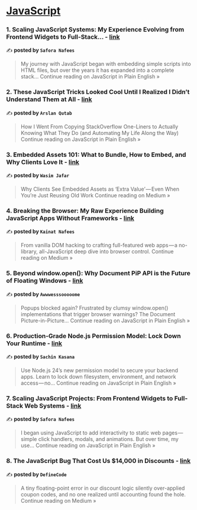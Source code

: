 
<h1><a href=https://medium.com/tag/javascript-development/recommended target="_blank" rel="noopener noreferrer">JavaScript</a></h1>
<h3>1. Scaling JavaScript Systems: My Experience Evolving from Frontend Widgets to Full-Stack… - <a href="https://javascript.plainenglish.io/scaling-javascript-systems-my-experience-evolving-from-frontend-widgets-to-full-stack-4835951ac559?source=rss------javascript_development-5" target="_blank" rel="noopener noreferrer">link</a></h3>

✍️ **posted by `Safora Nafees`**

<blockquote>My journey with JavaScript began with embedding simple scripts into HTML files, but over the years it has expanded into a complete stack…
Continue reading on JavaScript in Plain English »</blockquote>

<h3>2. These JavaScript Tricks Looked Cool Until I Realized I Didn’t Understand Them at All - <a href="https://javascript.plainenglish.io/these-javascript-tricks-looked-cool-until-i-realized-i-didnt-understand-them-at-all-c44dd9939bd7?source=rss------javascript_development-5" target="_blank" rel="noopener noreferrer">link</a></h3>

✍️ **posted by `Arslan Qutab`**

<blockquote>How I Went From Copying StackOverflow One-Liners to Actually Knowing What They Do (and Automating My Life Along the Way)
Continue reading on JavaScript in Plain English »</blockquote>

<h3>3. Embedded Assets 101: What to Bundle, How to Embed, and Why Clients Love It - <a href="https://medium.com/@jwasimjafar/embedded-assets-101-what-to-bundle-how-to-embed-and-why-clients-love-it-28bf6511fccb?source=rss------javascript_development-5" target="_blank" rel="noopener noreferrer">link</a></h3>

✍️ **posted by `Wasim Jafar`**

<blockquote>Why Clients See Embedded Assets as ‘Extra Value’ — Even When You’re Just Reusing Old Work
Continue reading on Medium »</blockquote>

<h3>4. Breaking the Browser: My Raw Experience Building JavaScript Apps Without Frameworks - <a href="https://medium.com/@kainatnafees/breaking-the-browser-my-raw-experience-building-javascript-apps-without-frameworks-39b45f55d5f4?source=rss------javascript_development-5" target="_blank" rel="noopener noreferrer">link</a></h3>

✍️ **posted by `Kainat Nafees`**

<blockquote>From vanilla DOM hacking to crafting full-featured web apps — a no-library, all-JavaScript deep dive into browser control.
Continue reading on Medium »</blockquote>

<h3>5. Beyond window.open(): Why Document PiP API is the Future of Floating Windows - <a href="https://javascript.plainenglish.io/beyond-window-open-why-document-pip-api-is-the-future-of-floating-windows-563f1b9ccff1?source=rss------javascript_development-5" target="_blank" rel="noopener noreferrer">link</a></h3>

✍️ **posted by `Awwwesssooooome`**

<blockquote>Popups blocked again? Frustrated by clumsy window.open() implementations that trigger browser warnings? The Document Picture-in-Picture…
Continue reading on JavaScript in Plain English »</blockquote>

<h3>6. Production-Grade Node.js Permission Model: Lock Down Your Runtime - <a href="https://javascript.plainenglish.io/production-grade-node-js-permission-model-lock-down-your-runtime-0d2c27834b93?source=rss------javascript_development-5" target="_blank" rel="noopener noreferrer">link</a></h3>

✍️ **posted by `Sachin Kasana`**

<blockquote>Use Node.js 24’s new permission model to secure your backend apps. Learn to lock down filesystem, environment, and network access — no…
Continue reading on JavaScript in Plain English »</blockquote>

<h3>7. Scaling JavaScript Projects: From Frontend Widgets to Full-Stack Web Systems - <a href="https://javascript.plainenglish.io/scaling-javascript-projects-from-frontend-widgets-to-full-stack-web-systems-8604164343fc?source=rss------javascript_development-5" target="_blank" rel="noopener noreferrer">link</a></h3>

✍️ **posted by `Safora Nafees`**

<blockquote>I began using JavaScript to add interactivity to static web pages — simple click handlers, modals, and animations. But over time, my use…
Continue reading on JavaScript in Plain English »</blockquote>

<h3>8. The JavaScript Bug That Cost Us $14,000 in Discounts - <a href="https://medium.com/@Definecode/the-javascript-bug-that-cost-us-14-000-in-discounts-f5cbc9dd8254?source=rss------javascript_development-5" target="_blank" rel="noopener noreferrer">link</a></h3>

✍️ **posted by `DefineCode`**

<blockquote>A tiny floating-point error in our discount logic silently over-applied coupon codes, and no one realized until accounting found the hole.
Continue reading on Medium »</blockquote>

